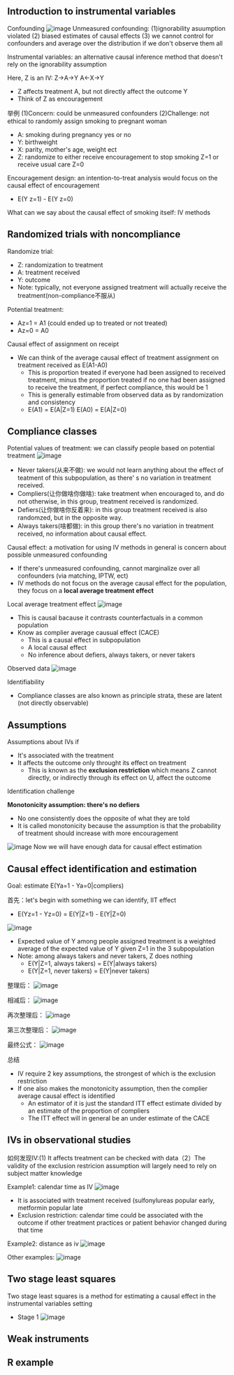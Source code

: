 ## Introduction to instrumental variables
Confounding
![image](/pictures/confounding_review.png)
Unmeasured confounding: (1)ignorability asuumption violated (2) biased estimates of causal effects (3) we cannot control for confounders and average over the distribution if we don't observe them all

Instrumental variables: an alternative causal inference method that doesn't rely on the ignorability assumption

Here, Z is an IV: Z->A->Y A<-X->Y
- Z affects treatment A, but not directly affect the outcome Y
- Think of Z as encouragement 

举例 (1)Concern: could be unmeasured confounders (2)Challenge: not ethical to randomly assign smoking to pregnant woman
- A: smoking during pregnancy yes or no 
- Y: birthweight
- X: parity, mother's age, weight ect
- Z: randomize to either receive encouragement to stop smoking Z=1 or receive usual care Z=0

Encouragement design: an intention-to-treat analysis would focus on the causal effect of encouragement
- E(Y z=1) - E(Y z=0)

What can we say about the causal effect of smoking itself: IV methods

## Randomized trials with noncompliance
Randomize trial:
- Z: randomization to treatment 
- A: treatment received
- Y: outcome
- Note: typically, not everyone assigned treatment will actually receive the treatment(non-compliance不服从)

Potential treatment:
- Az=1 = A1 (could ended up to treated or not treated)
- Az=0 = A0

Causal effect of assignment on receipt
- We can think of the average causal effect of treatment assignment on treatment received as E(A1-A0)
  - This is proportion treated if everyone had been assigned to received treatment, minus the proportion treated if no one had been assigned to receive the treatment, if perfect compliance, this would be 1
  - This is generally estimable from observed data as by randomization and consistency
  - E(A1) = E(A|Z=1)  E(A0) = E(A|Z=0)

## Compliance classes
Potential values of treatment: we can  classify people based on potential treatment
![image](/pictures/potential_treatment.png)
- Never takers(从来不做): we would not learn anything about the effect of teatment of this subpopulation, as there' s no variation in treatment received.
- Compliers(让你做啥你做啥): take treatment when encouraged to, and do not otherwise, in this group, treatment received is randomized.
- Defiers(让你做啥你反着来): in this group treatment received is also randomzed, but in the opposite way.
- Always takers(啥都做): in this group there's no variation in treatment received, no information about causal effect.

Causal effect: a motivation for using IV methods in general is concern about possible unmeasured confounding
- If there's unmeasured confounding, cannot marginalize over all confounders (via matching, IPTW, ect)
- IV methods do not focus on the average causal effect for the population, they focus on a **local average treatment effect**

Local average treatment effect
![image](/pictures/local_average_treatment_effect.png)
- This is causal bacause it contrasts counterfactuals in a common population
- Know as complier average causual effect (CACE)
  - This is a causal effect in subpopulation
  - A local causal effect
  - No inference about defiers, always takers, or never takers

Observed data
![image](/pictures/observed_treatment_effect.png)

Identifiability
- Compliance classes are also known as principle strata, these are latent (not directly observable)

## Assumptions
Assumptions about IVs if
- It's associated with the treatment
- It affects the outcome only throught its effect on treatment
  - This is known as the **exclusion restriction** which means Z cannot directly, or indirectly through its effect on U, affect the outcome

Identification challenge

**Monotonicity assumption: there's no defiers**
- No one consistently does the opposite of what they are told
- It is called monotonicity because the assumption is that the probability of treatment should increase with more encouragement

![image](/pictures/monotonicity.png)
Now we will have enough data for causal effect estimation

## Causal effect identification and estimation
Goal: estimate E(Ya=1 - Ya=0|compliers)

首先：let's begin with something we can identify, IIT effect
- E(Yz=1 - Yz=0) = E(Y|Z=1) - E(Y|Z=0)

![image](/pictures/y_z_1.png)
- Expected value of Y among people assigned treatment is a weighted average of the expected value of Y given Z=1 in the 3 subpopulation
- Note: among always takers and never takers, Z does nothing
  - E(Y|Z=1, always takers) = E(Y|always takers)
  - E(Y|Z=1, never takers) = E(Y|never takers)

整理后：
![image](/pictures/整理公式.png)

相减后：
![image](/pictures/整理后公式.png)

再次整理后：
![image](/pictures/整理后公式2.png)

第三次整理后：
![image](/pictures/整理后公式3.png)

最终公式：
![image](/pictures/最终公式.png)

总结
- IV require 2 key assumptions, the strongest of which is the exclusion restriction
- If one also makes the monotonicity assumption, then the complier average causal effect is identified
  - An estimator of it is just the standard ITT effect estimate divided by an estimate of the proportion of compliers
  - The ITT effect will in general be an under estimate of the CACE
## IVs in observational studies
如何发现IV:(1) It affects treatment can be checked with data（2）The validity of the exclusion restricion assumption will largely need to rely on subject matter knowledge

Example1: calendar time as IV
![image](/pictures/IV_eg1.png)
- It is associated with treatment received (sulfonylureas popular early, metformin popular late
- Exclusion restriction: calendar time could be associated with the outcome if other treatment practices or patient behavior changed during that time

Example2: distance as iv
![image](/pictures/Iv_eg2.png)

Other examples:
![image](/pictures/IV_egs.png)
## Two stage least squares
Two stage least squares is a method for estimating a causal effect in the instrumental variables setting
- Stage 1
![image](/pictures/stage1.png)
## Weak instruments

## R example
